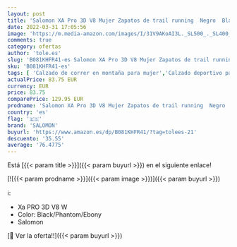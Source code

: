 ```yaml
---
layout: post
title: 'Salomon XA Pro 3D V8 Mujer Zapatos de trail running  Negro  Black/Phantom/Ebony   36 ⅔ EU'
date: 2022-03-31 17:05:56
image: 'https://m.media-amazon.com/images/I/31V9AKoAI3L._SL500_._SL400_.jpg'
comments: true
category: ofertas
author: 'tole.es'
slug: 'B081KHFR41-es Salomon XA Pro 3D V8 Mujer Zapatos de trail running Negro...'
sku: 'B081KHFR41-es'
tags: [ 'Calzado de correr en montaña para mujer','Calzado deportivo para mujer','Calzados de running para mujer','Zapatillas y calzado deportivo para mujer','Zapatos','Zapatos para mujer','Zapatos y complementos','salomon','zapatos', ]
actualPrice: 83.75 EUR
currency: EUR
price: 83.75
comparePrice: 129.95 EUR
prodname: 'Salomon XA Pro 3D V8 Mujer Zapatos de trail running  Negro  Black/Phantom/Ebony   36 ⅔ EU'
country: 'es'
flag: '🇪🇸'
brand: 'SALOMON'
buyurl: 'https://www.amazon.es/dp/B081KHFR41/?tag=tolees-21'
descuento: '35.55'
average: '76.4775'
---
```


Está [{{< param title >}}]({{< param buyurl >}}) en el siguiente enlace!

[![{{< param prodname >}}]({{< param image >}})]({{< param buyurl >}})

ℹ️:

- Xa PRO 3D V8 W
- Color: Black/Phantom/Ebony
- Salomon

[🛒 Ver la oferta!!]({{< param buyurl >}})
